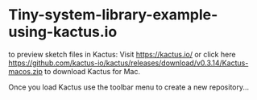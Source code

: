 # Tiny-system-library-example-using-kactus.io

to preview sketch files in Kactus:
Visit https://kactus.io/ or click here https://github.com/kactus-io/kactus/releases/download/v0.3.14/Kactus-macos.zip to download Kactus for Mac.

Once you load Kactus use the toolbar menu to create a new repository...
